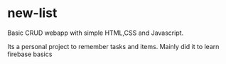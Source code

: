 # new-list
Basic CRUD webapp with simple HTML,CSS and Javascript.

Its a personal project to remember tasks and items.
Mainly did it to learn firebase basics
